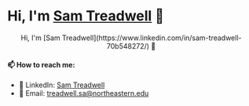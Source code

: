 # Hi, I'm [Sam Treadwell](https://www.linkedin.com/in/sam-treadwell-70b548272/) 👋

<div style="text-align: center;">
  Hi, I'm [Sam Treadwell](https://www.linkedin.com/in/sam-treadwell-70b548272/) 👋
</div>

#### 📫 How to reach me:
- 👤 LinkedIn: [Sam Treadwell](https://www.linkedin.com/in/sam-treadwell-70b548272/) 
-  📧 Email: treadwell.sa@northeastern.edu

